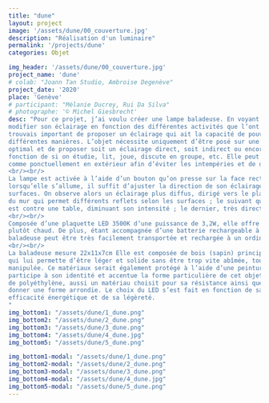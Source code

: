 ```yaml
---
title: "dune"
layout: project
image: '/assets/dune/00_couverture.jpg'
description: "Réalisation d'un luminaire"
permalink: '/projects/dune'
categories: Objet

img_header: '/assets/dune/00_couverture.jpg'
project_name: 'dune'
# colab: "Joann Tan Studio, Ambroise Degenève"
project_date: '2020'
place: 'Genève'
# participant: "Mélanie Ducrey, Rui Da Silva"
# photographe: '© Michel Giesbrecht'
desc: "Pour ce projet, j’ai voulu créer une lampe baladeuse. En voyant à quel point il est important de
modifier son éclairage en fonction des différentes activités que l’ont fait au cours de la journée, je
trouvais important de proposer un éclairage qui ait la capacité de pouvoir être utilisé de
différentes manières. L’objet nécessite uniquement d’être posé sur une surface plate afin d’être
optimal et de proposer soit un éclairage direct, soit indirect ou encore plus dynamique, en
fonction de si on étudie, lit, joue, discute en groupe, etc. Elle peut être installé en intérieur tout
comme ponctuellement en extérieur afin d’éviter les intempéries et de dégradé ce luminaire.
<br/><br/>
La lampe est activée à l’aide d’un bouton qu’on presse sur la face rectangulaire de l’objet. Puis,
lorsqu’elle s’allume, il suffit d’ajuster la direction de son éclairage en la pivotant sur ses différentes
surfaces. On observe alors un éclairage plus diffus, dirigé vers le plafond ; un autre en direction
du mur qui permet différents reflets selon les surfaces ; le suivant qui se sépare en deux lorsqu’il
est contre une table, diminuant son intensité ; le dernier, très direct, qui fait face à notre activité.
<br/><br/>
Composée d’une plaquette LED 3500K d’une puissance de 3,2W, elle offre un éclairage blanc
plutôt chaud. De plus, étant accompagnée d’une batterie rechargeable à port USB, cette
baladeuse peut être très facilement transportée et rechargée à un ordinateur par exemple.
<br/><br/>
La baladeuse mesure 22x11x7cm Elle est composée de bois (sapin) principalement, un matériaux
qui lui permette d’être léger et solide sans être trop vite abîmée, tout en étant souvent déplacée et
manipulée. Ce matériaux serait également protégé à l’aide d’une peinture de couleur rouge, qui
participe à son identité et accentue la forme particulière de cet objet. La lentille serait composée
de polyéthylène, aussi un matériau choisit pour sa résistance ainsi que sa capacité de pouvoir lui
donner une forme arrondie. Le choix du LED s’est fait en fonction de sa longévité, de son
efficacité énergétique et de sa légèreté.
"
img_bottom1: "/assets/dune/1_dune.png"
img_bottom2: "/assets/dune/2_dune.png"
img_bottom3: "/assets/dune/3_dune.png"
img_bottom4: "/assets/dune/4_dune.jpg"
img_bottom5: "/assets/dune/5_dune.png"

img_bottom1-modal: "/assets/dune/1_dune.png"
img_bottom2-modal: "/assets/dune/2_dune.png"
img_bottom3-modal: "/assets/dune/3_dune.png"
img_bottom4-modal: "/assets/dune/4_dune.jpg"
img_bottom5-modal: "/assets/dune/5_dune.png"
---
```


